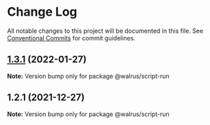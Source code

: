 # Change Log

All notable changes to this project will be documented in this file.
See [Conventional Commits](https://conventionalcommits.org) for commit guidelines.

## [1.3.1](https://github.com/walrusjs/script-run/compare/@walrus/script-run@1.2.1...@walrus/script-run@1.3.1) (2022-01-27)

**Note:** Version bump only for package @walrus/script-run





## 1.2.1 (2021-12-27)

**Note:** Version bump only for package @walrus/script-run
